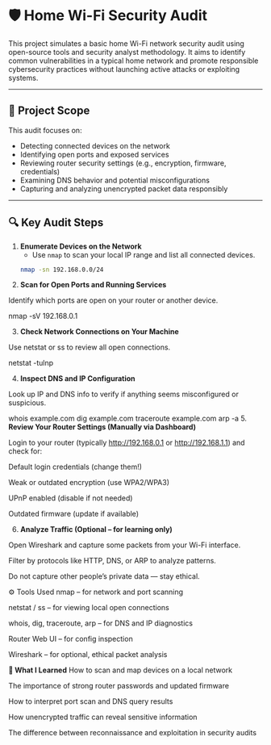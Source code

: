 # 🛡️ Home Wi-Fi Security Audit

This project simulates a basic home Wi-Fi network security audit using open-source tools and security analyst methodology. It aims to identify common vulnerabilities in a typical home network and promote responsible cybersecurity practices without launching active attacks or exploiting systems.

---

## 🧭 Project Scope

This audit focuses on:
- Detecting connected devices on the network
- Identifying open ports and exposed services
- Reviewing router security settings (e.g., encryption, firmware, credentials)
- Examining DNS behavior and potential misconfigurations
- Capturing and analyzing unencrypted packet data responsibly

---

## 🔍 Key Audit Steps

1. **Enumerate Devices on the Network**
   - Use `nmap` to scan your local IP range and list all connected devices.
   ```bash
   nmap -sn 192.168.0.0/24
2. **Scan for Open Ports and Running Services**

Identify which ports are open on your router or another device.

nmap -sV 192.168.0.1

3. **Check Network Connections on Your Machine**

Use netstat or ss to review all open connections.

netstat -tulnp

4. **Inspect DNS and IP Configuration**

Look up IP and DNS info to verify if anything seems misconfigured or suspicious.

whois example.com
dig example.com
traceroute example.com
arp -a
5. **Review Your Router Settings (Manually via Dashboard)**

Login to your router (typically http://192.168.0.1 or http://192.168.1.1) and check for:

Default login credentials (change them!)

Weak or outdated encryption (use WPA2/WPA3)

UPnP enabled (disable if not needed)

Outdated firmware (update if available)

6. **Analyze Traffic (Optional – for learning only)**

Open Wireshark and capture some packets from your Wi-Fi interface.

Filter by protocols like HTTP, DNS, or ARP to analyze patterns.

Do not capture other people’s private data — stay ethical.

⚙️ Tools Used
nmap – for network and port scanning

netstat / ss – for viewing local open connections

whois, dig, traceroute, arp – for DNS and IP diagnostics

Router Web UI – for config inspection

Wireshark – for optional, ethical packet analysis

**🧠 What I Learned**
How to scan and map devices on a local network

The importance of strong router passwords and updated firmware

How to interpret port scan and DNS query results

How unencrypted traffic can reveal sensitive information

The difference between reconnaissance and exploitation in security audits

